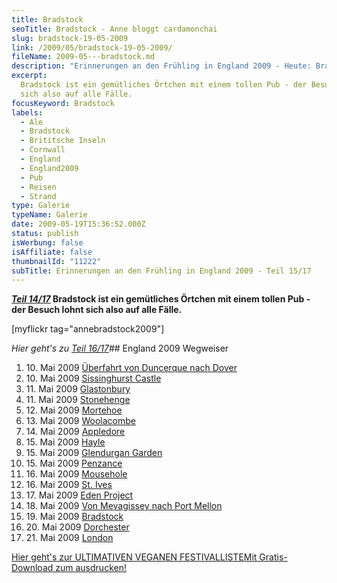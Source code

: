 ```yaml
---
title: Bradstock
seoTitle: Bradstock - Anne bloggt cardamonchai
slug: bradstock-19-05-2009
link: /2009/05/bradstock-19-05-2009/
fileName: 2009-05---bradstock.md
description: "Erinnerungen an den Frühling in England 2009 - Heute: Bradstock"
excerpt:
  Bradstock ist ein gemütliches Örtchen mit einem tollen Pub - der Besuch lohnt
  sich also auf alle Fälle.
focusKeyword: Bradstock
labels:
  - Ale
  - Bradstock
  - Brititsche Inseln
  - Cornwall
  - England
  - England2009
  - Pub
  - Reisen
  - Strand
type: Galerie
typeName: Galerie
date: 2009-05-19T15:36:52.000Z
status: publish
isWerbung: false
isAffiliate: false
thumbnailId: "11222"
subTitle: Erinnerungen an den Frühling in England 2009 - Teil 15/17
---
```


<strong><a title="Von Mevagissey nach Port Mellon" href="http://cardamonchai.com/2009/05/von-mevagissey-nach-port-mellon-18-05-2009/"><em>Teil
14/17</em></a> Bradstock ist ein gemütliches Örtchen mit einem tollen Pub - der
Besuch lohnt sich also auf alle Fälle.</strong>

[myflickr tag="annebradstock2009"]

<em>Hier geht's zu
<a title="Dorchester" href="http://cardamonchai.com/2009/05/dorchester/">Teil
16/17</a></em>## England 2009 Wegweiser<ol><li>10. Mai 2009
<a href="http://cardamonchai.com/2009/05/uberfahrt-von-duncerque-nach-dover-10-05-2009/">Überfahrt
von Duncerque nach Dover</a></li><li>10. Mai 2009
<a href="http://cardamonchai.com/2009/05/sissinghurst-castle/">Sissinghurst
Castle</a></li><li>11. Mai 2009
<a href="http://cardamonchai.com/2009/05/glastonbury-11-05-2009/">Glastonbury</a></li><li>11.
Mai 2009
<a href="http://cardamonchai.com/2009/05/stonehenge-11-05-2009/">Stonehenge</a></li><li>12.
Mai 2009
<a href="http://cardamonchai.com/2009/05/mortehoe-cornwall-12-05-2009/">Mortehoe</a></li><li>13.
Mai 2009
<a href="http://cardamonchai.com/2009/05/woolacombe-cornwall-13-05-2009/">Woolacombe</a></li><li>14.
Mai 2009
<a href="http://cardamonchai.com/2009/05/appledore-cornwall-14-05-2009/">Appledore</a></li><li>15.
Mai 2009
<a href="http://cardamonchai.com/2009/05/hayle-cornwall-14-15-05-2009/">Hayle</a></li><li>15.
Mai 2009
<a href="http://cardamonchai.com/2009/05/glendurgan-garden-15-05-2009-2/">Glendurgan
Garden</a></li><li>15. Mai 2009
<a href="http://cardamonchai.com/2009/05/penzance-cornwall-15-05-2009/">Penzance</a></li><li>16.
Mai 2009
<a href="http://cardamonchai.com/2009/05/mousehole-cornwall-16-05-2009/">Mousehole</a></li><li>16.
Mai 2009
<a href="http://cardamonchai.com/2009/05/st-ives-cornwall-16-05-2009/">St.
Ives</a></li><li>17. Mai 2009
<a href="http://cardamonchai.com/2009/05/eden-project/">Eden
Project</a></li><li>18. Mai 2009
<a href="http://cardamonchai.com/2009/05/von-mevagissey-nach-port-mellon-18-05-2009/">Von
Mevagissey nach Port Mellon</a></li><li>19. Mai 2009
<a href="http://cardamonchai.com/2009/05/bradstock-19-05-2009/">Bradstock</a></li><li>20.
Mai 2009
<a href="http://cardamonchai.com/2009/05/dorchester/">Dorchester</a></li><li>21.
Mai 2009
<a href="http://cardamonchai.com/2009/05/london-21-05-2009/">London</a></li></ol><a class="banner banner-green" href="/2015/03/die-ultimative-vegane-festivalliste"><span class="head">Hier
geht's zur ULTIMATIVEN VEGANEN FESTIVALLISTE</span><span class="text">Mit
Gratis-Download zum ausdrucken!</span></a>
